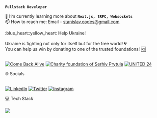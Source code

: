 **`Fullstack Developer`**

🌱 I’m currently learning more about **`Next.js, tRPC, Websockets`**<br>
📫 How to reach me: Email - stanislav.codes@gmail.com

<summary>:blue_heart::yellow_heart: Help Ukraine!</summary>
<br/>
Ukraine is fighting not only for itself but for the free world! 💔<br/>
You can help us win by donating to one of the trusted foundations! 🆘<br/>
<br/>

[![Come Back Alive](https://custom-icon-badges.demolab.com/badge/Come%20Back%20Alive-Donate-success.svg?logo=heart&logoColor=white)](https://www.comebackalive.in.ua/donate)
[![Charity foundation of Serhiy Prytula](https://custom-icon-badges.demolab.com/badge/Charity%20foundation%20of%20Serhiy%20Prytula-Donate-success.svg?logo=heart&logoColor=white)](https://prytulafoundation.org/en/home/support_page)
[![UNITED 24](https://custom-icon-badges.demolab.com/badge/UNITED%2024-Donate-success.svg?logo=heart&logoColor=white)](https://u24.gov.ua/)

<summary>🌐 Socials</summary>
<br/>

[![LinkedIn](https://img.shields.io/badge/LinkedIn-%230077B5.svg?logo=linkedin&logoColor=white)](https://linkedin.com/in/stanislavcodes)
[![Twitter](https://img.shields.io/badge/Twitter-%231DA1F2.svg?logo=Twitter&logoColor=white)](https://twitter.com/stanislavcodes) 
[![Instagram](https://img.shields.io/badge/Instagram-%23E4405F.svg?logo=Instagram&logoColor=white)](https://www.instagram.com/stanislav.codes/)
  
<summary>💻 Tech Stack</summary>
<br/>

<img src="https://skillicons.dev/icons?i=ts,js,react,nextjs,nodejs,git,tailwind,github,figma,cs" />
<!--prisma,redux,supabase,mongodb,express-->

<!-- <summary>:rocket: Github Stats</summary>
<br/> 
<a href="https://git.io/streak-stats">
  <img src="https://streak-stats.demolab.com?user=stanislavcodes&&border_radius=6&mode=weekly" height="200"  />
</a> -->

<!-- <a href="https://stats.hyochan.dev"><img src="https://stats.hyochan.dev/api/github-stats-advanced?login=stanislavcodes" width="540" /></a> -->
